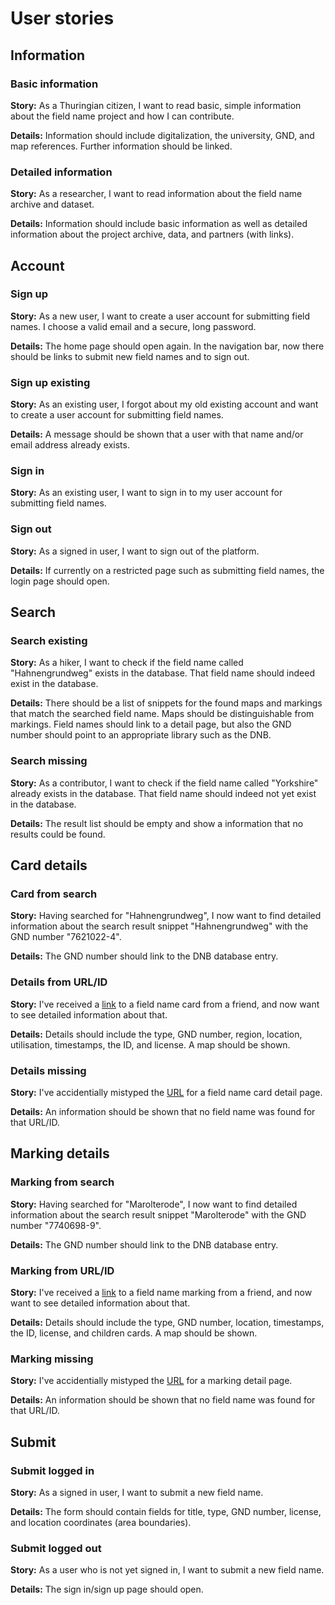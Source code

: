 # User stories

## Information

### Basic information

**Story:** As a Thuringian citizen, I want to read basic, simple information about the field name project and how I can contribute.

**Details:**
Information should include digitalization, the university, GND, and map references.
Further information should be linked.

### Detailed information

**Story:** As a researcher, I want to read information about the field name archive and dataset.

**Details:**
Information should include basic information as well as detailed information about the project archive, data, and partners (with links).

## Account

### Sign up

**Story:** As a new user, I want to create a user account for submitting field names. I choose a valid email and a secure, long password.

**Details:**
The home page should open again. In the navigation bar, now there should be links to submit new field names and to sign out.

### Sign up existing

**Story:** As an existing user, I forgot about my old existing account and want to create a user account for submitting field names.

**Details:**
A message should be shown that a user with that name and/or email address already exists.

### Sign in

**Story:** As an existing user, I want to sign in to my user account for submitting field names.

### Sign out

**Story:** As a signed in user, I want to sign out of the platform.

**Details:**
If currently on a restricted page such as submitting field names, the login page should open.

## Search

### Search existing

**Story:** As a hiker, I want to check if the field name called "Hahnengrundweg" exists in the database. That field name should indeed exist in the database.

**Details:**
There should be a list of snippets for the found maps and markings that match the searched field name. Maps should be distinguishable from markings. Field names should link to a detail page, but also the GND number should point to an appropriate library such as the DNB.

### Search missing

**Story:** As a contributor, I want to check if the field name called "Yorkshire" already exists in the database. That field name should indeed not yet exist in the database.

**Details:**
The result list should be empty and show a information that no results could be found.

## Card details

### Card from search

**Story:** Having searched for "Hahnengrundweg", I now want to find detailed information about the search result snippet "Hahnengrundweg" with the GND number "7621022-4".

**Details:**
The GND number should link to the DNB database entry.

### Details from URL/ID

**Story:** I've received a [link](http://example.com/details/HisBest_cbu_00038239) to a field name card from a friend, and now want to see detailed information about that.

**Details:**
Details should include the type, GND number, region, location, utilisation, timestamps, the ID, and license.
A map should be shown.

### Details missing

**Story:** I've accidentially mistyped the [URL](http://example.com/details/Oops) for a field name card detail page.

**Details:**
An information should be shown that no field name was found for that URL/ID.

## Marking details

### Marking from search

**Story:** Having searched for "Marolterode", I now want to find detailed information about the search result snippet "Marolterode" with the GND number "7740698-9".

**Details:**
The GND number should link to the DNB database entry.

### Marking from URL/ID

**Story:** I've received a [link](http://example.com/details/HisBest_cbu_00038730) to a field name marking from a friend, and now want to see detailed information about that.

**Details:**
Details should include the type, GND number, location, timestamps, the ID, license, and children cards.
A map should be shown.

### Marking missing

**Story:** I've accidentially mistyped the [URL](http://example.com/details/Urgh) for a marking detail page.

**Details:**
An information should be shown that no field name was found for that URL/ID.

## Submit

### Submit logged in

**Story:** As a signed in user, I want to submit a new field name.

**Details:**
The form should contain fields for title, type, GND number, license, and location coordinates (area boundaries).

### Submit logged out

**Story:** As a user who is not yet signed in, I want to submit a new field name.

**Details:**
The sign in/sign up page should open.
